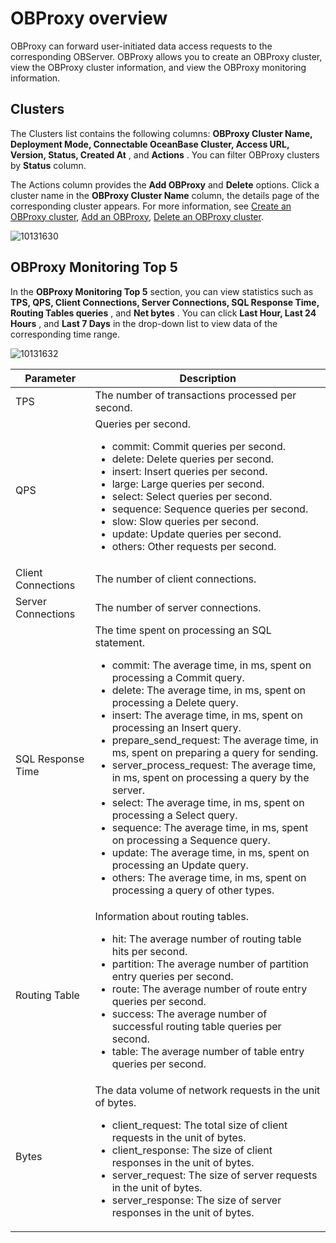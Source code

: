 # OBProxy overview

OBProxy can forward user-initiated data access requests to the corresponding OBServer. OBProxy allows you to create an OBProxy cluster, view the OBProxy cluster information, and view the OBProxy monitoring information.

## Clusters

The Clusters list contains the following columns: **OBProxy Cluster Name, Deployment Mode, Connectable OceanBase Cluster, Access URL, Version, Status, Created At** , and **Actions** . You can filter OBProxy clusters by **Status** column.

The Actions column provides the **Add OBProxy** and **Delete** options. Click a cluster name in the **OBProxy Cluster Name** column, the details page of the corresponding cluster appears. For more information, see [Create an OBProxy cluster](../../800.obproxy/100.create-an-obproxy-cluster-2.md), [Add an OBProxy](../../800.obproxy/600.add-obproxy.md), [Delete an OBProxy cluster](../../800.obproxy/1100.delete-obproxy-cluster-1.md).

![10131630](https://help-static-aliyun-doc.aliyuncs.com/assets/img/en-US/5814306461/p338376.png)

## OBProxy Monitoring Top 5

In the **OBProxy Monitoring Top 5** section, you can view statistics such as **TPS, QPS, Client Connections, Server Connections, SQL Response Time, Routing Tables queries** , and **Net bytes** . You can click **Last Hour, Last 24 Hours** , and **Last 7 Days** in the drop-down list to view data of the corresponding time range.

![10131632](https://help-static-aliyun-doc.aliyuncs.com/assets/img/en-US/6814306461/p338379.png)

|   **Parameter**    |    **Description**     |
|--------------------|---------------|
| TPS                | The number of transactions processed per second.   |
| QPS                | Queries per second. <ul><li> commit: Commit queries per second.  </li><li>  delete: Delete queries per second.  </li><li>  insert: Insert queries per second.  </li><li>  large: Large queries per second.  </li><li>  select: Select queries per second.  </li><li>  sequence: Sequence queries per second.  </li><li>  slow: Slow queries per second.   </li><li> update: Update queries per second.  </li><li>  others: Other requests per second.    </li></ul>   |
| Client Connections | The number of client connections.   |
| Server Connections | The number of server connections.  |
| SQL Response Time  | The time spent on processing an SQL statement. <ul><li> commit: The average time, in ms, spent on processing a Commit query.   </li><li> delete: The average time, in ms, spent on processing a Delete query.   </li><li> insert: The average time, in ms, spent on processing an Insert query.   </li><li> prepare_send_request: The average time, in ms, spent on preparing a query for sending.   </li><li> server_process_request: The average time, in ms, spent on processing a query by the server.   </li><li>select: The average time, in ms, spent on processing a Select query.   </li><li> sequence: The average time, in ms, spent on processing a Sequence query.   </li><li> update: The average time, in ms, spent on processing an Update query.   </li><li> others: The average time, in ms, spent on processing a query of other types. </li></ul>   |
| Routing Table      | Information about routing tables. <ul><li> hit: The average number of routing table hits per second.   </li><li> partition: The average number of partition entry queries per second.   </li><li>route: The average number of route entry queries per second.   </li><li> success: The average number of successful routing table queries per second.   </li><li> table: The average number of table entry queries per second.   </li></ul>  |
| Bytes              | The data volume of network requests in the unit of bytes. <ul><li> client_request: The total size of client requests in the unit of bytes.   </li><li> client_response: The size of client responses in the unit of bytes.   </li><li> server_request: The size of server requests in the unit of bytes.   </li><li> server_response: The size of server responses in the unit of bytes.   </li></ul>   |
